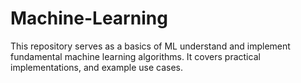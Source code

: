 # Machine-Learning
This repository serves as a basics of ML understand and implement fundamental machine learning algorithms. It covers practical implementations, and example use cases.
